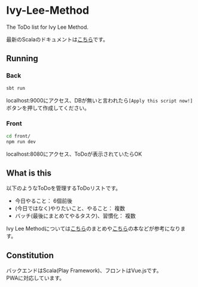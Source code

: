 # Ivy-Lee-Method
The ToDo list for Ivy Lee Method.

最新のScalaのドキュメントは[こちら](https://www.playframework.com/documentation/2.6.x/Home)です。

## Running
### Back
```bash
sbt run
```
localhost:9000にアクセス、DBが無いと言われたら`[Apply this script now!]`ボタンを押して作成してください。

### Front

```bash
cd front/
npm run dev
```
localhost:8080にアクセス、ToDoが表示されていたらOK

## What is this
以下のようなToDoを管理するToDoリストです。
* 今日やること： 6個前後
* (今日ではなく)やりたいこと、やること： 複数
* バッチ(最後にまとめてやるタスク)、習慣化： 複数

Ivy Lee Methodについては[こちら](https://matome.naver.jp/odai/2150318003473236501)のまとめや[こちら](https://www.amazon.co.jp/dp/4761271760)の本などが参考になります。

## Constitution
バックエンドはScala(Play Framework)、フロントはVue.jsです。  
PWAに対応しています。
